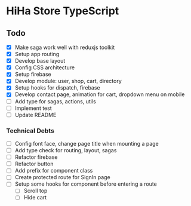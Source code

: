 # HiHa Store TypeScript

## Todo

- [x] Make saga work well with reduxjs toolkit
- [x] Setup app routing
- [x] Develop base layout
- [x] Config CSS architecture
- [x] Setup firebase
- [x] Develop module: user, shop, cart, directory
- [x] Setup hooks for dispatch, firebase
- [x] Develop contact page, animation for cart, dropdown menu on mobile
- [ ] Add type for sagas, actions, utils
- [ ] Implement test
- [ ] Update README

### Technical Debts

- [ ] Config font face, change page title when mounting a page
- [ ] Add type check for routing, layout, sagas
- [ ] Refactor firebase
- [ ] Refactor button
- [ ] Add prefix for component class
- [ ] Create protected route for SignIn page
- [ ] Setup some hooks for component before entering a route
  - [ ] Scroll top
  - [ ] Hide cart
